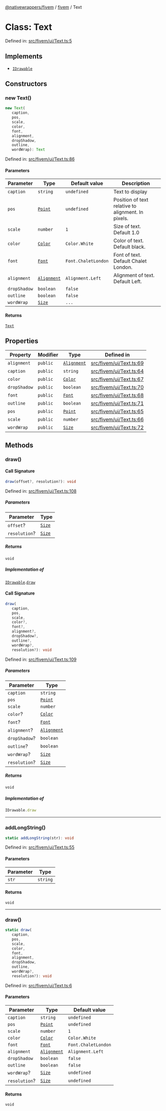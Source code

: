 [@nativewrappers/fivem](../../README.md) / [fivem](../README.md) / Text

# Class: Text

Defined in: [src/fivem/ui/Text.ts:5](https://github.com/nativewrappers/nativewrappers/blob/11c6a49b7dbba5233f7fb8c63e2382099dcf6c28/src/fivem/ui/Text.ts#L5)

## Implements

- [`IDrawable`](../interfaces/IDrawable.md)

## Constructors

### new Text()

```ts
new Text(
   caption, 
   pos, 
   scale, 
   color, 
   font, 
   alignment, 
   dropShadow, 
   outline, 
   wordWrap): Text
```

Defined in: [src/fivem/ui/Text.ts:86](https://github.com/nativewrappers/nativewrappers/blob/11c6a49b7dbba5233f7fb8c63e2382099dcf6c28/src/fivem/ui/Text.ts#L86)

#### Parameters

| Parameter | Type | Default value | Description |
| ------ | ------ | ------ | ------ |
| `caption` | `string` | `undefined` | Text to display |
| `pos` | [`Point`](Point.md) | `undefined` | Position of text relative to alignment. In pixels. |
| `scale` | `number` | `1` | Size of text. Default 1.0 |
| `color` | [`Color`](Color.md) | `Color.White` | Color of text. Default black. |
| `font` | [`Font`](../enumerations/Font.md) | `Font.ChaletLondon` | Font of text. Default Chalet London. |
| `alignment` | [`Alignment`](../enumerations/Alignment.md) | `Alignment.Left` | Alignment of text. Default Left. |
| `dropShadow` | `boolean` | `false` |  |
| `outline` | `boolean` | `false` |  |
| `wordWrap` | [`Size`](Size.md) | `...` |  |

#### Returns

[`Text`](Text.md)

## Properties

| Property | Modifier | Type | Defined in |
| ------ | ------ | ------ | ------ |
| <a id="alignment-1"></a> `alignment` | `public` | [`Alignment`](../enumerations/Alignment.md) | [src/fivem/ui/Text.ts:69](https://github.com/nativewrappers/nativewrappers/blob/11c6a49b7dbba5233f7fb8c63e2382099dcf6c28/src/fivem/ui/Text.ts#L69) |
| <a id="caption-1"></a> `caption` | `public` | `string` | [src/fivem/ui/Text.ts:64](https://github.com/nativewrappers/nativewrappers/blob/11c6a49b7dbba5233f7fb8c63e2382099dcf6c28/src/fivem/ui/Text.ts#L64) |
| <a id="color-1"></a> `color` | `public` | [`Color`](Color.md) | [src/fivem/ui/Text.ts:67](https://github.com/nativewrappers/nativewrappers/blob/11c6a49b7dbba5233f7fb8c63e2382099dcf6c28/src/fivem/ui/Text.ts#L67) |
| <a id="dropshadow-1"></a> `dropShadow` | `public` | `boolean` | [src/fivem/ui/Text.ts:70](https://github.com/nativewrappers/nativewrappers/blob/11c6a49b7dbba5233f7fb8c63e2382099dcf6c28/src/fivem/ui/Text.ts#L70) |
| <a id="font-1"></a> `font` | `public` | [`Font`](../enumerations/Font.md) | [src/fivem/ui/Text.ts:68](https://github.com/nativewrappers/nativewrappers/blob/11c6a49b7dbba5233f7fb8c63e2382099dcf6c28/src/fivem/ui/Text.ts#L68) |
| <a id="outline-1"></a> `outline` | `public` | `boolean` | [src/fivem/ui/Text.ts:71](https://github.com/nativewrappers/nativewrappers/blob/11c6a49b7dbba5233f7fb8c63e2382099dcf6c28/src/fivem/ui/Text.ts#L71) |
| <a id="pos-1"></a> `pos` | `public` | [`Point`](Point.md) | [src/fivem/ui/Text.ts:65](https://github.com/nativewrappers/nativewrappers/blob/11c6a49b7dbba5233f7fb8c63e2382099dcf6c28/src/fivem/ui/Text.ts#L65) |
| <a id="scale-1"></a> `scale` | `public` | `number` | [src/fivem/ui/Text.ts:66](https://github.com/nativewrappers/nativewrappers/blob/11c6a49b7dbba5233f7fb8c63e2382099dcf6c28/src/fivem/ui/Text.ts#L66) |
| <a id="wordwrap-1"></a> `wordWrap` | `public` | [`Size`](Size.md) | [src/fivem/ui/Text.ts:72](https://github.com/nativewrappers/nativewrappers/blob/11c6a49b7dbba5233f7fb8c63e2382099dcf6c28/src/fivem/ui/Text.ts#L72) |

## Methods

### draw()

#### Call Signature

```ts
draw(offset?, resolution?): void
```

Defined in: [src/fivem/ui/Text.ts:108](https://github.com/nativewrappers/nativewrappers/blob/11c6a49b7dbba5233f7fb8c63e2382099dcf6c28/src/fivem/ui/Text.ts#L108)

##### Parameters

| Parameter | Type |
| ------ | ------ |
| `offset`? | [`Size`](Size.md) |
| `resolution`? | [`Size`](Size.md) |

##### Returns

`void`

##### Implementation of

[`IDrawable`](../interfaces/IDrawable.md).[`draw`](../interfaces/IDrawable.md#draw)

#### Call Signature

```ts
draw(
   caption, 
   pos, 
   scale, 
   color?, 
   font?, 
   alignment?, 
   dropShadow?, 
   outline?, 
   wordWrap?, 
   resolution?): void
```

Defined in: [src/fivem/ui/Text.ts:109](https://github.com/nativewrappers/nativewrappers/blob/11c6a49b7dbba5233f7fb8c63e2382099dcf6c28/src/fivem/ui/Text.ts#L109)

##### Parameters

| Parameter | Type |
| ------ | ------ |
| `caption` | `string` |
| `pos` | [`Point`](Point.md) |
| `scale` | `number` |
| `color`? | [`Color`](Color.md) |
| `font`? | [`Font`](../enumerations/Font.md) |
| `alignment`? | [`Alignment`](../enumerations/Alignment.md) |
| `dropShadow`? | `boolean` |
| `outline`? | `boolean` |
| `wordWrap`? | [`Size`](Size.md) |
| `resolution`? | [`Size`](Size.md) |

##### Returns

`void`

##### Implementation of

```ts
IDrawable.draw
```

***

### addLongString()

```ts
static addLongString(str): void
```

Defined in: [src/fivem/ui/Text.ts:55](https://github.com/nativewrappers/nativewrappers/blob/11c6a49b7dbba5233f7fb8c63e2382099dcf6c28/src/fivem/ui/Text.ts#L55)

#### Parameters

| Parameter | Type |
| ------ | ------ |
| `str` | `string` |

#### Returns

`void`

***

### draw()

```ts
static draw(
   caption, 
   pos, 
   scale, 
   color, 
   font, 
   alignment, 
   dropShadow, 
   outline, 
   wordWrap?, 
   resolution?): void
```

Defined in: [src/fivem/ui/Text.ts:6](https://github.com/nativewrappers/nativewrappers/blob/11c6a49b7dbba5233f7fb8c63e2382099dcf6c28/src/fivem/ui/Text.ts#L6)

#### Parameters

| Parameter | Type | Default value |
| ------ | ------ | ------ |
| `caption` | `string` | `undefined` |
| `pos` | [`Point`](Point.md) | `undefined` |
| `scale` | `number` | `1` |
| `color` | [`Color`](Color.md) | `Color.White` |
| `font` | [`Font`](../enumerations/Font.md) | `Font.ChaletLondon` |
| `alignment` | [`Alignment`](../enumerations/Alignment.md) | `Alignment.Left` |
| `dropShadow` | `boolean` | `false` |
| `outline` | `boolean` | `false` |
| `wordWrap`? | [`Size`](Size.md) | `undefined` |
| `resolution`? | [`Size`](Size.md) | `undefined` |

#### Returns

`void`
